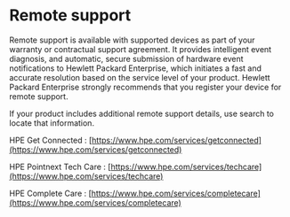 # <a name="GUID-D7F01534-09DC-44E1-B2CD-1C6D03DB6F8A"/> Remote support

Remote support is available with supported devices as part of your warranty or contractual support agreement. It provides intelligent event diagnosis, and automatic, secure submission of hardware event notifications to Hewlett Packard Enterprise, which initiates a fast and accurate resolution based on the service level of your product. Hewlett Packard Enterprise strongly recommends that you register your device for remote support.

If your product includes additional remote support details, use search to locate that information.

 HPE Get Connected
 :   [https://www.hpe.com/services/getconnected](https://www.hpe.com/services/getconnected)

  HPE Pointnext Tech Care
 :   [https://www.hpe.com/services/techcare](https://www.hpe.com/services/techcare)

  HPE Complete Care
 :   [https://www.hpe.com/services/completecare](https://www.hpe.com/services/completecare)

 
